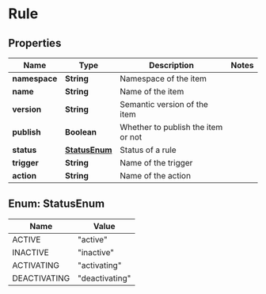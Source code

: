 
# Rule

## Properties
Name | Type | Description | Notes
------------ | ------------- | ------------- | -------------
**namespace** | **String** | Namespace of the item | 
**name** | **String** | Name of the item | 
**version** | **String** | Semantic version of the item | 
**publish** | **Boolean** | Whether to publish the item or not | 
**status** | [**StatusEnum**](#StatusEnum) | Status of a rule | 
**trigger** | **String** | Name of the trigger | 
**action** | **String** | Name of the action | 


<a name="StatusEnum"></a>
## Enum: StatusEnum
Name | Value
---- | -----
ACTIVE | &quot;active&quot;
INACTIVE | &quot;inactive&quot;
ACTIVATING | &quot;activating&quot;
DEACTIVATING | &quot;deactivating&quot;



